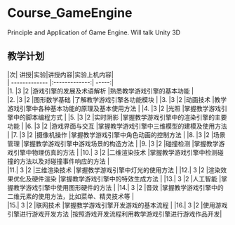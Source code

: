# Course_GameEngine
Principle and Application of Game Engine. Will talk Unity 3D

## 教学计划

|次|	讲授|实验|讲授内容|实验上机内容|	
| ------------- |:-------------:| -----:|			
|1.	|3	|2			|游戏引擎的发展及术语解析	|熟悉教学游戏引擎的基本功能	|	
|2.	|3	|2			|图形数学基础	|了解教学游戏引擎各功能模块		|
|3.	|3	|2			|动画技术	|教学游戏引擎中各种基本功能的原理及基本使用方法		|
|4.	|3	|2			|光照	|掌握教学游戏引擎中的脚本编程方式		|
|5.	|3	|2			|实时阴影	|掌握教学游戏引擎中的渲染引擎的主要功能		|
|6.	|3	|2			|游戏界面与交互	|掌握教学游戏引擎中三维模型的建模及使用方法		|
|7.	|3	|2			|摄像机操作	|掌握教学游戏引擎中角色动画的控制方法		|
|8.	|3	|2			|场景管理	|掌握教学游戏引擎中游戏场景的构造方法		|
|9.	|3	|2			|碰撞检测	|掌握教学游戏引擎中物理仿真的方法		|
|10.|	3	|2			|二维渲染技术	|掌握教学游戏引擎中检测碰撞的方法以及对碰撞事件响应的方法	|	
|11.|	3	|2			|三维渲染技术	|掌握教学游戏引擎中灯光的使用方法		|
|12.|	3	|2			|渲染效果优化及硬件渲染	|掌握教学游戏引擎中的特效生成方法		|
|13.|	3	|2			|人工智能	|掌握教学游戏引擎中使用图形硬件的方法		|
|14.|	3	|2			|音效	|掌握教学游戏引擎中的二维元素的使用方法，比如菜单、精灵技术等	|	
|15.|	3	|2			|联网技术	|掌握教学游戏引擎开发游戏的基本流程		|
|16.|	3	|2			|使用游戏引擎进行游戏开发方法	|按照游戏开发流程利用教学游戏引擎进行游戏作品开发|
		
